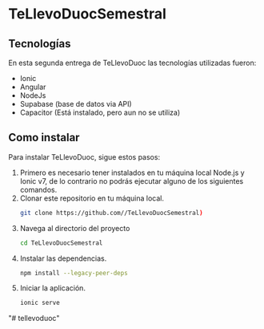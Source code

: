 ﻿# TeLlevoDuocSemestral

## Tecnologías

En esta segunda entrega de TeLlevoDuoc las tecnologías utilizadas fueron:

- Ionic
- Angular
- NodeJs
- Supabase (base de datos via API)
- Capacitor (Está instalado, pero aun no se utiliza)

## Como instalar

Para instalar TeLlevoDuoc, sigue estos pasos:

1. Primero es necesario tener instalados en tu máquina local Node.js y Ionic v7, de lo contrario no podrás ejecutar alguno de los siguientes comandos. 
2. Clonar este repositorio en tu máquina local.
     ```bash
     git clone https://github.com//TeLlevoDuocSemestral)
     ```
3. Navega al directorio del proyecto
     ```bash
     cd TeLlevoDuocSemestral
     ```
4. Instalar las dependencias.
     ```bash
     npm install --legacy-peer-deps
     ```
5. Iniciar la aplicación.
     ```bash
     ionic serve
     ```

     
"# tellevoduoc" 
